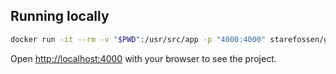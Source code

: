 ## Running locally

```bash
docker run -it --rm -v "$PWD":/usr/src/app -p "4000:4000" starefossen/github-pages
```

Open [http://localhost:4000](http://localhost:4000) with your browser to see the project.
